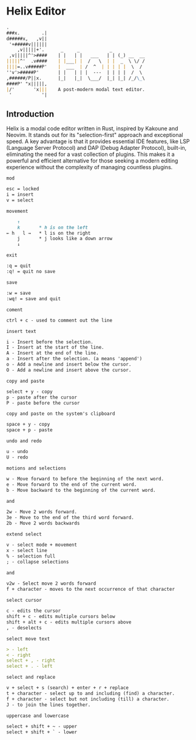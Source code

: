# Helix Editor

```md
.
###x.        .|
d#####x,   ,v||
 '+#####v||||||
    ,v|||||+'.      _     _           _
 ,v|||||^'>####    | |   | |   ___   | | (_) __  __
|||||^'  .v####    | |___| |  /   \  | |  _  \ \/ /
||||=..v#####P'    |  ___  | /  ^  | | | | |  \  /
''v'>#####P'       | |   | | |  ---  | | | |  /  \
,######/P||x.      |_|   |_|  \___/  |_| |_| /_/\_\
####P' "x|||||,
|/'       'x|||    A post-modern modal text editor.
 '           '|
```

## Introduction

Helix is a modal code editor written in Rust, inspired by Kakoune and Neovim. It stands out for its "selection-first" approach and exceptional speed. A key advantage is that it provides essential IDE features, like LSP (Language Server Protocol) and DAP (Debug Adapter Protocol), built-in, eliminating the need for a vast collection of plugins. This makes it a powerful and efficient alternative for those seeking a modern editing experience without the complexity of managing countless plugins.

`mod`

```md
esc = locked
i = insert
v = select
```

`movement`

```md
    ↑
    k       * h is on the left
← h   l →   * l is on the right
    j       * j looks like a down arrow
    ↓
```
   
`exit`

```md
:q = quit
:q! = quit no save
```

`save`

```md
:w = save
:wq! = save and quit
```

`coment`

```md
ctrl + c - used to comment out the line
```

`insert text`

```md
i - Insert before the selection.
I - Insert at the start of the line.
A - Insert at the end of the line.
a - Insert after the selection. (a means 'append')
o - Add a newline and insert below the cursor.
O - Add a newline and insert above the cursor.
```

`copy and paste`

```md
select + y - copy
p - paste after the cursor
P - paste before the cursor
```

`copy and paste on the system's clipboard`

```md
space + y - copy
space + p - paste
```

`undo and redo`

```md
u - undo
U - redo
```

`motions and selections`

```md
w - Move forward to before the beginning of the next word.
e - Move forward to the end of the current word.
b - Move backward to the beginning of the current word.

and

2w - Move 2 words forward.
3e - Move to the end of the third word forward.
2b - Move 2 words backwards
```

`extend select`

```md
v - select mode + movement
x - select line
% - selection full
; - collapse selections

and

v2w - Select move 2 words forward
f + character - moves to the next occurrence of that character
```

`select cursor`

```md
c - edits the cursor
shift + c - edits multiple cursors below
shift + alt + c - edits multiple cursors above
, - deselects
```

`select move text`

```md
> - left
< - right
select + , - right
select + . - left
```

`select and replace`

```md
v + select + s (search) + enter + r + replace
t + character - select up to and including (find) a character.
f + character - select but not including (till) a character.
J - to join the lines together.
```

`uppercase and lowercase`

```md
select + shift + ~ - upper
select + shift + ` - lower
```
